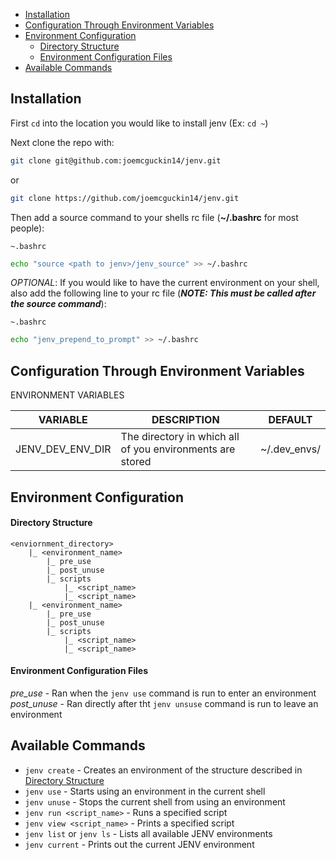 - [Installation](#installation)
- [Configuration Through Environment Variables](#configuration-through-environment-variables)
- [Environment Configuration](#environment-configuration)
    - [Directory Structure](#directory-structure)
    - [Environment Configuration Files](#environment-configuration-files)
- [Available Commands](#available-commands)

## Installation

First `cd` into the location you would like to install jenv (Ex: `cd ~`)

Next clone the repo with:
```bash
git clone git@github.com:joemcguckin14/jenv.git
```
or
```bash
git clone https://github.com/joemcguckin14/jenv.git
```

Then add a source command to your shells rc file (**~/.bashrc** for most people):

`~.bashrc`
```bash
echo "source <path to jenv>/jenv_source" >> ~/.bashrc
```

*OPTIONAL*: If you would like to have the current environment on your shell, also
add the following line to your rc file (***NOTE: This must be called after the source command***):

`~.bashrc`
```bash
echo "jenv_prepend_to_prompt" >> ~/.bashrc
```

## Configuration Through Environment Variables

ENVIRONMENT VARIABLES

| VARIABLE         | DESCRIPTION                                               | DEFAULT     |
|------------------|-----------------------------------------------------------|-------------|
| JENV_DEV_ENV_DIR | The directory in which all of you environments are stored | ~/.dev_envs/|

## Environment Configuration

#### Directory Structure

```
<enviornment_directory>
    |_ <environment_name>
        |_ pre_use
        |_ post_unuse
        |_ scripts
            |_ <script_name>
            |_ <script_name>
    |_ <environment_name>
        |_ pre_use
        |_ post_unuse
        |_ scripts
            |_ <script_name>
            |_ <script_name>
```

#### Environment Configuration Files

*pre_use* - Ran when the `jenv use` command is run to enter an environment
*post_unuse* - Ran directly after tht `jenv unsuse` command is run to leave an environment


## Available Commands

* `jenv create` - Creates an environment of the structure described in [Directory Structure](#directory-structure)
* `jenv use` - Starts using an environment in the current shell
* `jenv unuse` - Stops the current shell from using an environment
* `jenv run <script_name>` - Runs a specified script
* `jenv view <script_name>` - Prints a specified script
* `jenv list` or `jenv ls` - Lists all available JENV environments
* `jenv current` - Prints out the current JENV environment